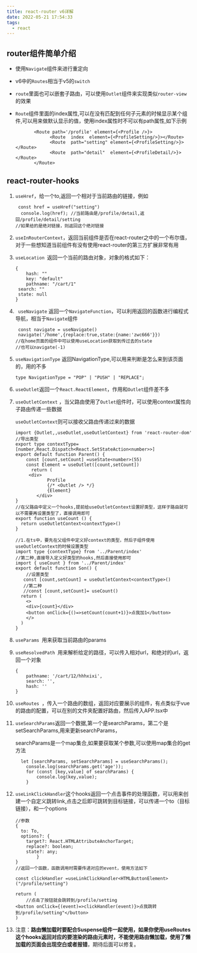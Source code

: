 ```yaml
---
title: react-router v6详解
date: 2022-05-21 17:54:33
tags:
  - react
---
```



## router组件简单介绍

- 使用`Navigate`组件来进行重定向

- v6中的`Routes`相当于v5的`switch`

- `route`里面也可以嵌套子路由，可以使用`Outlet`组件来实现类似`router-view` 的效果

<!-- more -->

- `Route`组件里面的index属性,可以在没有匹配到任何子元素的时候显示某个组件,可以用来做默认显示的值，使用index属性时不可以有path属性,如下示例

  ```tsx
         <Route path='/profile' element={<Profile />}>
               <Route  index  element={<ProfileSetting/>}></Route>
               <Route  path="setting" element={<ProfileSetting/>}></Route>
               <Route  path="detail"  element={<ProfileDetail/>}></Route>
         </Route>
  ```

## react-router-hooks

1. `useHref`，给一个to,返回一个相对于当前路由的链接，例如

   ```tsx
    const href = useHref("setting")
     console.log(href); //当前路由是/profile/detail,返回/profile/detail/setting
   //如果给的是绝对链接，则返回这个绝对链接
   ```

2. `useInRouterContext`，返回当前组件是否在react-router之中的一个布尔值，对于一些想知道当前组件有没有使用react-router的第三方扩展非常有用

3. `useLocation `返回一个当前的路由对象，对象的格式如下：

   ```tsx
   {
       hash: ""
       key: "default"
       pathname: "/cart/1"
   	search: ""
   	state: null
   }
   ```

   

4. ` useNavigate` 返回一个`NavigateFunction`，可以利用返回的函数进行编程式导航，相当于`Navigate`组件

   ```tsx
    const navigate = useNavigate()
    navigate('/home',{replace:true,state:{name:'zwc666'}})
   //在home页面的组件中可以使用useLocation获取到传过去的state
   //也可以navigate(-1)
   ```

5. `useNavigationType` 返回NavigationType,可以用来判断是怎么来到该页面的，用的不多

   ```tsx
   type NavigationType = "POP" | "PUSH" | "REPLACE";
   ```

6. `useOutlet`返回一个`React.ReactElement`，作用和`Outlet`组件差不多

7. `useOutletContext` ，当父路由使用了`Outlet`组件时，可以使用context属性向子路由传递一些数据

   `useOutletContext`则可以接收父路由传递过来的数据

   ```tsx
   import {Outlet,,useOutlet,useOutletContext} from 'react-router-dom'
   //导出类型
   export type contextType=[number,React.Dispatch<React.SetStateAction<number>>]
   export default function Parent() {
       const [count,setCount] =useState<number>(55)
       const Element = useOutlet([count,setCount])
    	 return (
       	<div>
               Profile
               {/* <Outlet /> */}
               {Element}
           </div>
   }
   //在父路由中定义一个hooks,提前给useOutletContext设置好类型，这样子路由就可以不需要再设置类型了，直接调用即可
   export function useCount () {
     return useOutletContext<contextType>()
   }
   
   //1.在ts中，要先在父组件中定义好context的类型，然后子组件使用useOutletContext的时候设置类型
   import type {contextType} from '../Parent/index'
   //第二种,直接导入定义好类型的hooks,然后直接使用即可
   import { useCount } from '../Parent/index'
   export default function Son() {
       //设置类型
      const [count,setCount] = useOutletContext<contextType>()
      //第二种
      //const [count,setCount]= useCount()
     return (
       <>
       <div>{count}</div>
       <button onClick={()=>setCount(count+1)}>点我加1</button>
       </>
     )
   }
   
   ```

8. `useParams `用来获取当前路由的params

9. `useResolvedPath `用来解析给定的路径，可以传入相对url，和绝对的url，返回一个对象

   ```tsx
   {
       pathname: '/cart/12/hhhxixi',
       search: '', 
       hash: ''
   }
   ```

10. `useRoutes `，传入一个路由的数组，返回对应要展示的组件，有点类似于vue的路由的配置，可以在别的文件夹配置好路由，然后传入APP.tsx中

11. `useSearchParams`返回一个数据,第一个是searchParams，第二个是setSearchParams,用来更新searchParams，

    searchParams是一个map集合,如果要获取某个参数,可以使用map集合的get方法

    ```tsx
      let [searchParams, setSearchParams] = useSearchParams();
        console.log(searchParams.get('age'));
        for (const [key,value] of searchParams) {
            console.log(key,value);
        }
    ```

12. `useLinkClickHandler`这个hooks返回一个点击事件的处理函数，可以用来创建一个自定义跳转link,点击之后即可跳转到目标链接，可以传递一个to（目标链接），和一个options

    ```tsx
    //参数
    {
      to: To,
      options?: {
        target?: React.HTMLAttributeAnchorTarget;
        replace?: boolean;
        state?: any;
            } 
    }
    //返回一个函数，函数调用时需要传递对应的event，使用方法如下
    
    const clickHandler =useLinkClickHandler<HTMLButtonElement>("/profile/setting")
    
    return (
        //点击了按钮就会跳转到/profile/setting
    <button onClick={(event)=>clickHandler(event)}>点我跳转到/profile/setting"</button>
    )
    ```

    

13. 注意：**路由懒加载时要配合Suspense组件一起使用，如果你使用useRoutes这个hooks返回对应的要渲染的路由元素时，不能使用路由懒加载，使用了懒加载的页面会出现空白或者报错**，期待后面可以修复。

